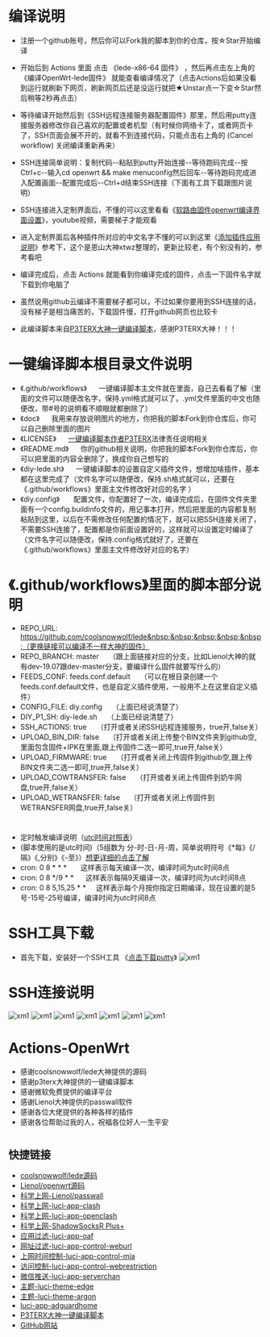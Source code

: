         
# 编译说明
- 注册一个github账号，然后你可以Fork我的脚本到你的仓库，按☆Star开始编译

- 开始后到 Actions 里面 点击 《lede-x86-64 固件》 ，然后再点击左上角的 《编译OpenWrt-lede固件》 就能查看编译情况了（点击Actions后如果没看到运行就刷新下网页，刷新网页后还是没运行就把★Unstar点一下变☆Star然后稍等2秒再点击）

- 等待编译开始然后到《SSH远程连接服务器配置固件》那里，然后用putty连接服务器修改你自己喜欢的配置或者机型（有时候你网络卡了，或者网页卡了，SSH页面会展不开的，就看不到连接代码，只能点击右上角的 (Cancel workflow) 关闭编译重新再来）

- SSH连接简单说明：复制代码--粘贴到putty开始连接--等待跑码完成--按Ctrl+c--输入cd openwrt && make menuconfig然后回车--等待跑码完成进入配置画面--配置完成后--Ctrl+d结束SSH连接（下面有工具下载跟图片说明）

- SSH连接进入定制界面后，不懂的可以这里看看《[软路由固件openwrt编译界面设置](https://www.youtube.com/watch?v=jEE_J6-4E3Y)》，youtube视频，需要梯子才能观看

- 进入定制界面后各种插件所对应的中文名字不懂的可以到这里《[添加插件应用说明](https://www.right.com.cn/forum/thread-3682029-1-1.html)》参考下，这个是恩山大神xtwz整理的，更新比较老，有个别没有的，参考看吧

- 编译完成后，点击 Actions 就能看到你编译完成的固件，点击一下固件名字就下载到你电脑了

- 虽然说用github云编译不需要梯子都可以，不过如果你要用到SSH连接的话，没有梯子是相当痛苦的，下载固件慢，打开github网页也比较卡

- 此编译脚本来自[P3TERX大神一键编译脚本](https://github.com/P3TERX/Actions-OpenWrt)，感谢P3TERX大神！！！
# 

# 一键编译脚本根目录文件说明
- 《.github/workflows》   &nbsp;&nbsp;&nbsp;&nbsp;&nbsp;一键编译脚本主文件就在里面，自己去看看了解（里面的文件可以随便改名字，保持.yml格式就可以了，.yml文件里面的中文也随便改，带#号的说明看不顺眼就都删除了）
- 《doc》   &nbsp;&nbsp;&nbsp;&nbsp;&nbsp;我用来存放说明图片的地方，你把我的脚本Fork到你仓库后，你可以自己删除里面的图片
- 《LICENSE》   &nbsp;&nbsp;&nbsp;&nbsp;&nbsp;[一键编译脚本作者P3TERX](https://github.com/P3TERX/Actions-OpenWrt)法律责任说明相关
- 《README.md》    &nbsp;&nbsp;&nbsp;&nbsp;&nbsp;你的github相关说明，你把我的脚本Fork到你仓库后，你可以把里面的内容全删除了，换成你自己想写的
- 《diy-lede.sh》    &nbsp;&nbsp;&nbsp;&nbsp;&nbsp;一键编译脚本的设置自定义插件文件，想增加啥插件，基本都在这里完成了（文件名字可以随便改，保持.sh格式就可以，还要在《.github/workflows》里面主文件修改好对应的名字 ）
- 《diy.config》   &nbsp;&nbsp;&nbsp;&nbsp;&nbsp; 配置文件，你配置好了一次，编译完成后，在固件文件夹里面有一个config.buildinfo文件的，用记事本打开，然后把里面的内容都复制粘贴到这里，以后在不需修改任何配置的情况下，就可以把SSH连接关闭了，不需要SSH连接了，配置都是你前面设置好的，这样就可以设置定时编译了（文件名字可以随便改，保持.config格式就好了，还要在《.github/workflows》里面主文件修改好对应的名字）
# 

# 《.github/workflows》里面的脚本部分说明
- REPO_URL: https://github.com/coolsnowwolf/lede&nbsp;&nbsp;&nbsp;&nbsp;&nbsp;（更换链接可以编译不一样大神的固件）
- REPO_BRANCH: master&nbsp;&nbsp;&nbsp;&nbsp;&nbsp;（跟上面链接对应的分支，比如Lienol大神的就有dev-19.07跟dev-master分支，要编译什么固件就要写什么的）
- FEEDS_CONF: feeds.conf.default&nbsp;&nbsp;&nbsp;&nbsp;&nbsp;（可以在根目录创建一个feeds.conf.default文件，也是自定义插件使用，一般用不上在这里自定义插件）
- CONFIG_FILE: diy.config&nbsp;&nbsp;&nbsp;&nbsp;&nbsp;（上面已经说清楚了）
- DIY_P1_SH: diy-lede.sh&nbsp;&nbsp;&nbsp;&nbsp;&nbsp;（上面已经说清楚了）
- SSH_ACTIONS: true&nbsp;&nbsp;&nbsp;&nbsp;&nbsp;（打开或者关闭SSH远程连接服务，true开,false关）
- UPLOAD_BIN_DIR: false&nbsp;&nbsp;&nbsp;&nbsp;&nbsp;（打开或者关闭上传整个BIN文件夹到github空,里面包含固件+IPK在里面,跟上传固件二选一即可,true开,false关）
- UPLOAD_FIRMWARE: true&nbsp;&nbsp;&nbsp;&nbsp;&nbsp;（打开或者关闭上传固件到github空,跟上传BIN文件夹二选一即可,true开,false关）
- UPLOAD_COWTRANSFER: false&nbsp;&nbsp;&nbsp;&nbsp;&nbsp;（打开或者关闭上传固件到奶牛网盘,true开,false关）
- UPLOAD_WETRANSFER: false&nbsp;&nbsp;&nbsp;&nbsp;&nbsp;（打开或者关闭上传固件到WETRANSFER网盘,true开,false关）
# 
- 定时触发编译说明（[utc时间对照表](https://time.is/UTC)）
- (脚本使用的是utc时间)（5组数为 分-时-日-月-周，简单说明符号《*每》《/隔》《,分别》《-至》）[想更详细的点击了解](http://linux.vbird.org/linux_basic/0430cron.php)
- cron: 0 8 * * *              &nbsp;&nbsp;&nbsp;&nbsp;&nbsp;&nbsp;这样表示每天编译一次，编译时间为utc时间8点
- cron: 0 8 */9 * *            &nbsp;&nbsp;&nbsp;&nbsp;&nbsp;这样表示每隔9天编译一次，编译时间为utc时间8点
- cron: 0 8 5,15,25 * *        &nbsp;&nbsp;&nbsp;&nbsp;这样表示每个月按你指定日期编译，现在设置的是5号-15号-25号编译，编译时间为utc时间8点
# 

# SSH工具下载
- 首先下载，安装好一个SSH工具 《[点击下载putty](https://www.chiark.greenend.org.uk/~sgtatham/putty/releases/0.74.html)》
![xm1](doc/111.png)

# 
# SSH连接说明
![xm1](doc/01.png)
![xm1](doc/02.png)
![xm1](doc/03.png)
![xm1](doc/04.png)
![xm1](doc/05.png)
![xm1](doc/06.png)
![xm1](doc/07.png)

# 
# Actions-OpenWrt

- 感谢coolsnowwolf/lede大神提供的源码
- 感谢p3terx大神提供的一键编译脚本
- 感谢微软免费提供的编译平台
- 感谢Lienol大神提供的passwall软件
- 感谢各位大佬提供的各种各样的插件
- 感谢各位帮助过我的人，祝福各位好人一生平安


# 
## 快捷链接

- [coolsnowwolf/lede源码](https://github.com/coolsnowwolf/lede.git)
- [Lienol/openwrt源码](https://github.com/Lienol/openwrt.git)
- [科学上网-Lienol/passwall](https://github.com/Lienol/openwrt-package.git)
- [科学上网-luci-app-clash](https://github.com/frainzy1477/luci-app-clash.git)
- [科学上网-luci-app-openclash](https://github.com/awesome-openwrt/luci-app-openclash)
- [科学上网-ShadowSocksR Plus+](https://github.com/fw876/helloworld.git)
- [应用过滤-luci-app-oaf](https://github.com/destan19/OpenAppFilter.git)
- [网址过滤-luci-app-control-weburl](https://github.com/lariboo/luci-app-control-weburl.git)
- [上网时间控制-luci-app-control-mia](https://github.com/lariboo/luci-app-control-mia.git)
- [访问控制-luci-app-control-webrestriction](https://github.com/lariboo/luci-app-control-webrestriction.git)
- [微信推送-luci-app-serverchan](https://github.com/tty228/luci-app-serverchan.git)
- [主题-luci-theme-edge](https://github.com/garypang13/luci-theme-edge/tree/18.06)
- [主题-luci-theme-argon](https://github.com/jerrykuku/luci-theme-argon/tree/18.06)
- [luci-app-adguardhome](https://github.com/rufengsuixing/luci-app-adguardhome.git)
- [P3TERX大神一键编译脚本](https://github.com/P3TERX/Actions-OpenWrt)
- [GitHub网站](https://github.com)
